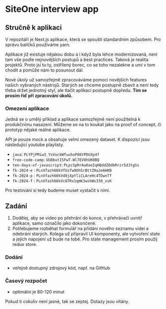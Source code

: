 # SiteOne interview app

## Stručně k aplikaci

V repozitáři je Next.js aplikace, která se spouští standardním způsobem. Pro správu balíčků používáme yarn.

Aplikace již existuje nějakou dobu a i když byla lehce modernizovaná, není tam vše podle nejnovějších postupů a best practices. Taková je realita projektů. Proto jsi tu ty, ostřílený borec, co se toho nezalekne a umí v tom chodit a pomůže nám to posunout dál.

Nové úkoly už samozřejmě zpracováváme pomoci novějších features našich vybraných nástrojů. Starých se chceme postupně zbavit a není tedy třeba držet jednotný styl, ale tlačit aplikaci postupně dopředu. **Tím se prosím řiď při zpracování úkolů.**

### Omezení aplikace

Jedná se o umělý příklad a aplikace samozřejmě není použitelná k produkčnímu nasazení. Můžeme se na to koukat jako na proof of concept, či prototyp nějaké reálné aplikace.

API je pouze mock a obsahuje velmi omezený dataset. K dispozici jsou následující youtube playlisty.

- `java`: `PLYPjPMiw3_YsVockWfuuhoP86YPDUXp4f`
- `free-code-camp`: `UU8butISFwT-Wl7EV0hUK0BQ`
- `ten-days-of-javascript`: `PLpcSpRrAaOaoIqHQddZOdbRrzr5dJtgSs`
- `fk-2024-e` : `PLnXfazh66kVfUsfw9Oh5rBttZHaJe6HKB`
- `fk-2024-p` : `PLnXfazh66kVd0jXpYliCLAreHc4TDwnTf`
- `fk-2024-f` : `PLnXfazh66kVc8TRx1qmK3wshWs330_xsK`

Pro testování si tedy budeme muset vystačit s nimi.

## Zadání

1. Dodělej, aby se video po přehrání do konce, v přehrávači uvnitř aplikace, samo označilo jako dokončené.
2. Potřebujeme rozběhat formulář na přidání nového seznamu videí a odebrání starých. Kolega už připravil UI komponenty, ale vytvoření state a jejich napojení už bude na tobě. Pro state management prosím použij redux store.

### Dodání
* veřejně dostupný zdrojový kód, např. na GitHub

### Časový rozpočet
* optimální je 80-120 minut

Pokud ti cokoliv není jasné, tak se zeptej. Dotazy jsou vítány.
